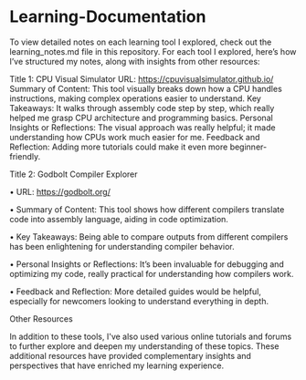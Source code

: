 # Learning-Documentation

To view detailed notes on each learning tool I explored, check out the learning_notes.md file in this repository. For each tool I explored, here’s how I’ve structured my notes, along with insights from other resources:


Title 1: CPU Visual Simulator
URL: https://cpuvisualsimulator.github.io/
Summary of Content: This tool visually breaks down how a CPU handles instructions, making complex operations easier to understand.
Key Takeaways: It walks through assembly code step by step, which really helped me grasp CPU architecture and programming basics.
Personal Insights or Reflections: The visual approach was really helpful; it made understanding how CPUs work much easier for me.
Feedback and Reflection: Adding more tutorials could make it even more beginner-friendly.


Title 2: Godbolt Compiler Explorer

•	URL: https://godbolt.org/

•	Summary of Content: This tool shows how different compilers translate code into assembly language, aiding in code optimization.

•	Key Takeaways: Being able to compare outputs from different compilers has been enlightening for understanding compiler behavior.

•	Personal Insights or Reflections: It’s been invaluable for debugging and optimizing my code, really practical for understanding how compilers work.

•	Feedback and Reflection: More detailed guides would be helpful, especially for newcomers looking to understand everything in depth.

Other Resources

In addition to these tools, I've also used various online tutorials and forums to further explore and deepen my understanding of these topics. These additional resources have provided complementary insights and perspectives that have enriched my learning experience.

